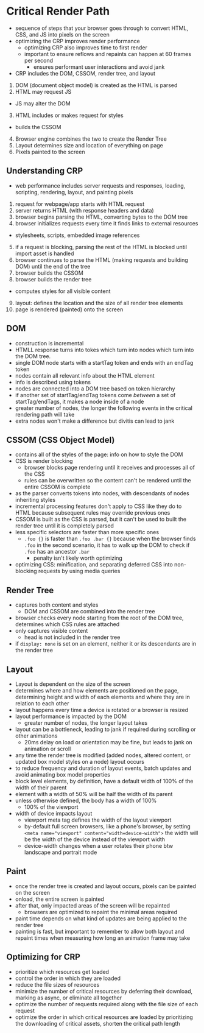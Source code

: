 # Critical Render Path
- sequence of steps that your browser goes through to convert HTML, CSS, and JS into pixels on the screen
- optimizing the CRP improves render performance
  - optimizing CRP also improves time to first render
  - important to ensure reflows and repaints can happen at 60 frames per second
    - ensures performant user interactions and avoid jank
- CRP includes the DOM, CSSOM, render tree, and layout
1. DOM (document object model) is created as the HTML is parsed
2. HTML may request JS
  - JS may alter the DOM
3. HTML includes or makes request for styles
  - builds the CSSOM
4. Browser engine combines the two to create the Render Tree
5. Layout determines size and location of everything on page
6. Pixels painted to the screen

## Understanding CRP
- web performance includes server requests and responses, loading, scripting, rendering, layout, and painting pixels
1. request for webpage/app starts with HTML request
2. server returns HTML (with response headers and data)
3. browser begins parsing the HTML, converting bytes to the DOM tree
4. browser initializes requests every time it finds links to external resources
  - stylesheets, scripts, embedded image references
5. if a request is blocking, parsing the rest of the HTML is blocked until import asset is handled
6. browser continues to parse the HTML (making requests and building DOM) until the end of the tree
7. browser builds the CSSOM
8. browser builds the render tree
  - computes styles for all visible content
9. layout: defines the location and the size of all render tree elements
10. page is rendered (painted) onto the screen

## DOM
- construction is incremental
- HTMLL response turns into tokes which turn into nodes which turn into the DOM tree.
- single DOM node starts with a startTag token and ends with an endTag token
- nodes contain all relevant info about the HTML element
- info is described using tokens
- nodes are connected into a DOM tree based on token hierarchy
- if another set of startTag/endTag tokens come _between_ a set of startTag/endTags, it makes a node inside of a node
- greater number of nodes, the longer the following events in the critical rendering path will take
- extra nodes won't make a difference but divitis can lead to jank

## CSSOM (CSS Object Model)
- contains all of the styles of the page: info on how to style the DOM
- CSS is render blocking
  - browser blocks page rendering until it receives and processes all of the CSS
  - rules can be overwritten so the content can't be rendered until the entire CSSOM is complete
- as the parser converts tokens into nodes, with descendants of nodes inheriting styles
- incremental processing features don't apply to CSS like they do to HTML because subsequent rules may override previous ones
- CSSOM is built as the CSS is parsed, but it can't be used to built the render tree until it is completely parsed
- less specific selectors are faster than more specific ones
  - `.foo {}` is faster than `.foo .bar {}` because when the browser finds `.foo` in the second scenario, it has to walk up the DOM to check if `.foo` has an ancestor `.bar`
    - penalty isn't likely worth optimizing
- optimizing CSS: minification, and separating deferred CSS into non-blocking requests by using media queries

## Render Tree
- captures both content and styles
  - DOM and CSSOM are combined into the render tree
- browser checks every node starting from the root of the DOM tree, determines which CSS rules are attached
- only captures visible content
  - head is not included in the render tree
- if `display: none` is set on an element, neither it or its descendants are in the render tree

## Layout
- Layout is dependent on the size of the screen
- determines where and how elements are positioned on the page, determining height and width of each elements and where they are in relation to each other
- layout happens every time a device is rotated or a browser is resized
- layout performance is impacted by the DOM
  - greater number of nodes, the longer layout takes
- layout can be a bottleneck, leading to jank if required during scrolling or other animations
  - 20ms delay on load or orientation may be fine, but leads to jank on animation or scroll
- any time the render tree is modified (added nodes, altered content, or updated box model styles on a node) layout occurs
- to reduce frequency and duration of layout events, batch updates and avoid animating box model properties
- block level elements, by definition, have a default width of 100% of the width of their parent
- element with a width of 50% will be half the width of its parent
- unless otherwise defined, the body has a width of 100%
  - 100% of the viewport
- width of device impacts layout
  - viewport meta tag defines the width of the layout viewport
  - by-default full screen browsers, like a phone's browser, by setting `<meta name="viewport" content="width=device-width">` the width will be the width of the device instead of the viewport width
  - device-width changes when a user rotates their phone btw landscape and portrait mode

## Paint
- once the render tree is created and layout occurs, pixels can be painted on the screen
- onload, the entire screen is painted
- after that, only impacted areas of the screen will be repainted
  - browsers are optimized to repaint the minimal areas required
- paint time depends on what kind of updates are being applied to the render tree
- painting is fast, but important to remember to allow both layout and repaint times when measuring how long an animation frame may take

## Optimizing for CRP
- prioritize which resources get loaded
- control the order in which they are loaded
- reduce the file sizes of resources
- minimize the number of critical resources by deferring their download, marking as async, or eliminate all together
- optimize the number of requests required along with the file size of each request
- optimize the order in which critical resources are loaded by prioritizing the downloading of critical assets, shorten the critical path length 
